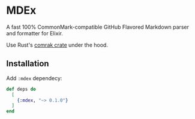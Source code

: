 # MDEx

A fast 100% CommonMark-compatible GitHub Flavored Markdown parser and formatter for Elixir.

Use Rust's [comrak crate](https://crates.io/crates/comrak) under the hood.

## Installation

Add `:mdex` dependecy:

```elixir
def deps do
  [
    {:mdex, "~> 0.1.0"}
  ]
end
```
